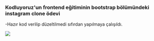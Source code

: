 ### Kodluyoruz'un frontend eğitiminin bootstrap bölümündeki instagram clone ödevi

-Hazır kod verilip düzeltilmedi sıfırdan yapılmaya çalışıldı.

![](/img/instagram-clone-from-scratch.gif)